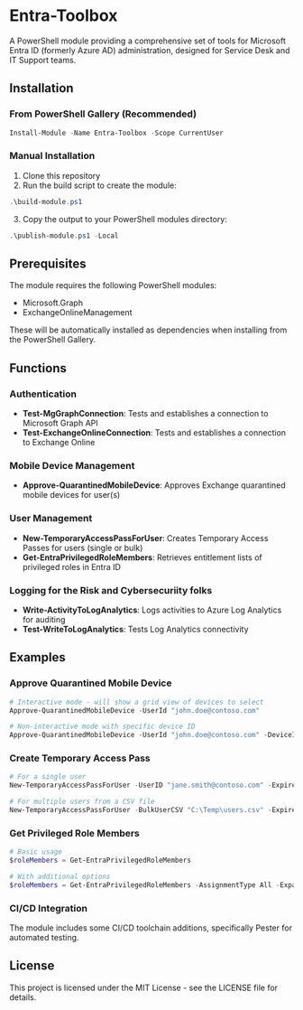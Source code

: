# Entra-Toolbox

A PowerShell module providing a comprehensive set of tools for Microsoft Entra ID (formerly Azure AD) administration, designed for Service Desk and IT Support teams.

## Installation

### From PowerShell Gallery (Recommended)

```powershell
Install-Module -Name Entra-Toolbox -Scope CurrentUser
```

### Manual Installation

1. Clone this repository
2. Run the build script to create the module:

```powershell
.\build-module.ps1
```

3. Copy the output to your PowerShell modules directory:

```powershell
.\publish-module.ps1 -Local
```

## Prerequisites

The module requires the following PowerShell modules:

- Microsoft.Graph
- ExchangeOnlineManagement

These will be automatically installed as dependencies when installing from the PowerShell Gallery.

## Functions

### Authentication

- **Test-MgGraphConnection**: Tests and establishes a connection to Microsoft Graph API
- **Test-ExchangeOnlineConnection**: Tests and establishes a connection to Exchange Online

### Mobile Device Management

- **Approve-QuarantinedMobileDevice**: Approves Exchange quarantined mobile devices for user(s)

### User Management

- **New-TemporaryAccessPassForUser**: Creates Temporary Access Passes for users (single or bulk)
- **Get-EntraPrivilegedRoleMembers**: Retrieves entitlement lists of privileged roles in Entra ID

### Logging for the Risk and Cybersecuriity folks

- **Write-ActivityToLogAnalytics**: Logs activities to Azure Log Analytics for auditing
- **Test-WriteToLogAnalytics**: Tests Log Analytics connectivity

## Examples

### Approve Quarantined Mobile Device

```powershell
# Interactive mode - will show a grid view of devices to select
Approve-QuarantinedMobileDevice -UserId "john.doe@contoso.com"

# Non-interactive mode with specific device ID
Approve-QuarantinedMobileDevice -UserId "john.doe@contoso.com" -DeviceId "AppleABCD1234" -Force -NonInteractive
```

### Create Temporary Access Pass

```powershell
# For a single user
New-TemporaryAccessPassForUser -UserID "jane.smith@contoso.com" -ExpiresIn "4 hours"

# For multiple users from a CSV file
New-TemporaryAccessPassForUser -BulkUserCSV "C:\Temp\users.csv" -ExpiresIn "8 hours" -LogActivities
```

### Get Privileged Role Members

```powershell
# Basic usage
$roleMembers = Get-EntraPrivilegedRoleMembers

# With additional options
$roleMembers = Get-EntraPrivilegedRoleMembers -AssignmentType All -ExpandPIMGroups -IncludeGroups -ShowGridView
```

### CI/CD Integration

The module includes some CI/CD toolchain additions, specifically Pester for automated testing.

## License

This project is licensed under the MIT License - see the LICENSE file for details.
